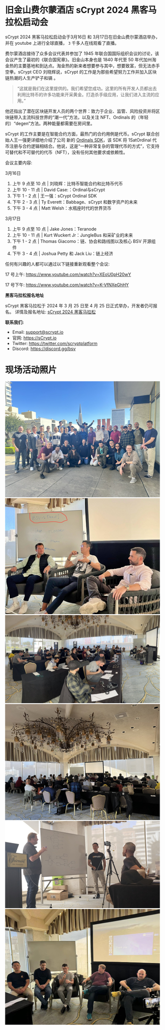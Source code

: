 # 旧金山费尔蒙酒店 sCrypt 2024 黑客马拉松启动会

sCrypt 2024 黑客马拉松启动会于3月16日 和 3月17日在旧金山费尔蒙酒店举办，并在 youtube 上进行全球直播， `3` 千多人在线观看了直播。

费尔蒙酒店接待了众多会议代表并参加了 1945 年联合国国际组织会议的讨论，该会议产生了最初的《联合国宪章》。旧金山本身也是 1840 年代至 50 年代加州淘金热的主要基地和到达点。淘金热的新来者想要参与其中，想要致富，但无法赤手空拳。sCrypt CEO 刘晓辉说，sCrypt 的工作是为那些希望努力工作并加入区块链热潮的人生产铲子和镐 。


> “这就是我们在这里提供的。我们希望您成功。这里的所有开发人员都出去利用比特币的许多功能来开采黄金。打造杀手级应用，让我们进入主流的应用。”

他还指出了潜在区块链开发人员的两个世界：致力于企业、监管、风险投资并将区块链带入主流科技世界的“潮一代”方法，以及关注 NFT、Ordinals 的（年轻的）“degen”方法。两种能量都需要在房间里。



sCrypt 的工作主要是在智能合约方面，最热门的合约用例是代币。sCrypt 联合创始人王一强更详细地介绍了公司 新的 [Ordinals SDK](https://github.com/sCrypt-Inc/scrypt-ord)，该 SDK 将 1SatOrdinal 代币注册与合约逻辑相结合。他说，这是“一种非常复杂的管理代币的方式”，它支持可替代和不可替代的代币（NFT），没有任何其他要求或依赖性。


会议主要内容:

3月16日
1. 上午 9 点至 10 点 | 刘晓辉：比特币智能合约和比特币代币
2. 上午 10 - 11 点 | David Case:：Ordinal与sCrypt
3. 下午 1 - 2 点 | 王一强：sCrypt Ordinal SDK
4. 下午 2 - 3 点 | Ty Everett：Babbage、sCrypt 和数字资产的未来
5. 下午 3 - 4 点 | Matt Welsh：水瓶座时代的世界货币

3月17日
1. 上午 9 点至 10 点 | Jake Jones：Teranode
2. 上午 10 - 11 点 | Kurt Wuckert Jr：JungleBus 和采矿业的未来
3. 下午 1 - 2 点 | Thomas Giacomo：链、协会和路线图以及核心 BSV 开源组件
4. 下午 3 - 4 点 | Joshua Petty 和 Jack Liu：链上经济

任何有兴趣的人都可以通过以下链接重新观看整个会议:

17 号上午: https://www.youtube.com/watch?v=XEoU0pH20wY

17 号下午: https://www.youtube.com/watch?v=K-VfNXeGhHY


**黑客马拉松报名地址**

sCrypt 黑客马拉松于 2024 年 3 月 25 日至 4 月 25 日正式举办，开发者仍可报名。
详情及报名地址: [sCrypt 2024 黑客马拉松](https://scrypt.devfolio.co)

**联系我们:**

- Email: support@scrypt.io
- 官网: https://sCrypt.io
- Twitter: https://twitter.com/scryptplatform
- Discord: https://discord.gg/bsv

# 现场活动照片


![](./1.jpeg)
![](./2.jpeg)
![](./3.jpeg)
![](./4.jpeg)
![](./5.jpeg)
![](./6.jpg)